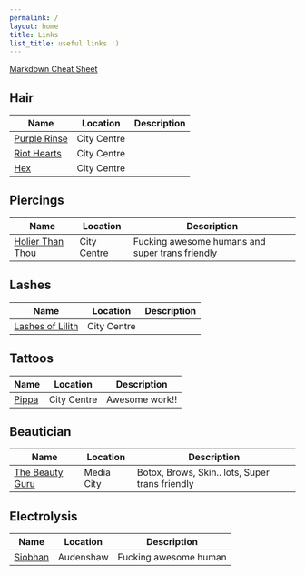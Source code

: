 ```yaml
---
permalink: /
layout: home
title: Links
list_title: useful links :)
---
```

[Markdown Cheat Sheet](https://markdown.land/markdown-cheat-sheet)

## Hair
| Name | Location | Description |
--- | --- | ---
| [Purple Rinse](https://www.instagram.com/purplerinsesalon/) | City Centre | |
| [Riot Hearts](https://www.instagram.com/riotheartsltd/) | City Centre |  
| [Hex](https://www.instagram.com/hex_hairdressing/) | City Centre | |


## Piercings
| Name | Location | Description |
--- | --- | ---
[Holier Than Thou](https://www.instagram.com/holierthanthoumanchester/) | City Centre | Fucking awesome humans and super trans friendly |

## Lashes
| Name | Location | Description |
--- | --- | ---
[Lashes of Lilith](https://www.instagram.com/lashes_of_lilith/) | City Centre | |

## Tattoos
| Name | Location | Description |
--- | --- | ---
[Pippa](https://www.instagram.com/pippa.ink/) | City Centre | Awesome work!!

## Beautician
| Name | Location | Description |
--- | --- | ---
[The Beauty Guru](https://www.instagram.com/thebeautygurusalon/) | Media City | Botox, Brows, Skin.. lots, Super trans friendly |

## Electrolysis
| Name | Location | Description |
--- | --- | ---
[Siobhan](https://www.electrolysisbysiobhan.co.uk/home) | Audenshaw | Fucking awesome human | 
